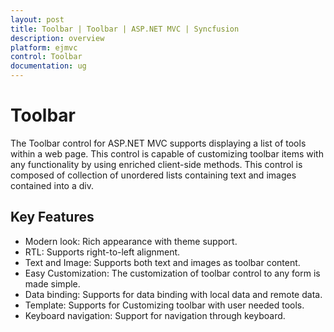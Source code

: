 ```yaml
---
layout: post
title: Toolbar | Toolbar | ASP.NET MVC | Syncfusion
description: overview  	 	
platform: ejmvc
control: Toolbar
documentation: ug
---
```


# Toolbar 	 	

The Toolbar control for ASP.NET MVC supports displaying a list of tools within a web page. This control is capable of customizing toolbar items with any functionality by using enriched client-side methods. This control is composed of collection of unordered lists containing text and images contained into a div.

## Key Features

* Modern look: Rich appearance with theme support.
* RTL: Supports right-to-left alignment.
* Text and Image: Supports both text and images as toolbar content.
* Easy Customization: The customization of toolbar control to any form is made simple.
* Data binding: Supports for data binding with local data and remote data.
* Template: Supports for Customizing toolbar with user needed tools.
* Keyboard navigation: Support for navigation through keyboard.
